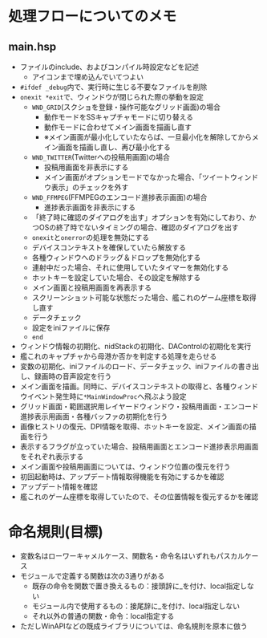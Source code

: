 # 処理フローについてのメモ

## main.hsp

- ファイルのinclude、およびコンパイル時設定などを記述
  - アイコンまで埋め込んでいてつよい
- `#ifdef _debug`内で、実行時に生じる不要なファイルを削除
- `onexit *exit`で、ウィンドウが閉じられた際の挙動を設定
  - `WND_GRID`(スクショを登録・操作可能なグリッド画面)の場合
    - 動作モードをSSキャプチャモードに切り替える
    - 動作モードに合わせてメイン画面を描画し直す
    - ※メイン画面が最小化していたならば、一旦最小化を解除してからメイン画面を描画し直し、再び最小化する
  - `WND_TWITTER`(Twitterへの投稿用画面)の場合
    - 投稿用画面を非表示にする
    - メイン画面がオプションモードでなかった場合、「ツイートウィンドウ表示」のチェックを外す
  - `WND_FFMPEG`(FFMPEGのエンコード進捗表示画面)の場合
    - 進捗表示画面を非表示にする
  - 「終了時に確認のダイアログを出す」オプションを有効にしており、かつOSの終了時でないタイミングの場合、確認のダイアログを出す
  - `onexit`と`onerror`の処理を無効にする
  - デバイスコンテキストを確保していたら解放する
  - 各種ウィンドウへのドラッグ＆ドロップを無効化する
  - 連射中だった場合、それに使用していたタイマーを無効化する
  - ホットキーを設定していた場合、その設定を解除する
  - メイン画面と投稿用画面を再表示する
  - スクリーンショット可能な状態だった場合、艦これのゲーム座標を取得し直す
  - データチェック
  - 設定をiniファイルに保存
  - `end`
- ウィンドウ情報の初期化、nidStackの初期化、DAControlの初期化を実行
- 艦これのキャプチャから母港か否かを判定する処理を走らせる
- 変数の初期化、iniファイルのロード、データチェック、iniファイルの書き出し、録画時の音声設定を行う
- メイン画面を描画。同時に、デバイスコンテキストの取得と、各種ウィンドウイベント発生時に`*MainWindowProc`へ飛ぶよう設定
- グリッド画面・範囲選択用レイヤードウィンドウ・投稿用画面・エンコード進捗表示用画面・各種バッファの初期化を行う
- 画像ヒストリの復元、DPI情報を取得、ホットキーを設定、メイン画面の描画を行う
- 表示するフラグが立っていた場合、投稿用画面とエンコード進捗表示用画面をそれぞれ表示する
- メイン画面や投稿用画面については、ウィンドウ位置の復元を行う
- 初回起動時は、アップデート情報取得機能を有効にするかを確認
- アップデート情報を確認
- 艦これのゲーム座標を取得していたので、その位置情報を復元するかを確認

# 命名規則(目標)

- 変数名はローワーキャメルケース、関数名・命令名はいずれもパスカルケース
- モジュールで定義する関数は次の3通りがある
  - 既存の命令を関数で置き換えるもの：接頭辞に_を付け、local指定しない
  - モジュール内で使用するもの：接尾辞に_を付け、local指定しない
  - それ以外の普通の関数・命令：local指定する
- ただしWinAPIなどの既成ライブラリについては、命名規則を原本に倣う
